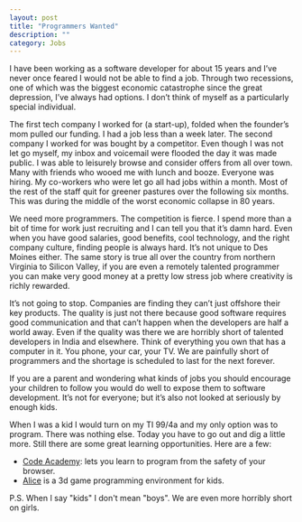 ```yaml
---
layout: post
title: "Programmers Wanted"
description: ""
category: Jobs
---
```



I have been working as a software developer for about 15 years and I’ve never once feared I would not be able to find a job. Through two recessions, one of which was the biggest economic catastrophe since the great depression, I’ve always had options. I don’t think of myself as a particularly special individual. 

The first tech company I worked for (a start-up), folded when the founder’s mom pulled our funding. I had a job less than a week later. The second company I worked for was bought by a competitor. Even though I was not let go myself, my inbox and voicemail were flooded the day it was made public. I was able to leisurely browse and consider offers from all over town. Many with friends who wooed me with lunch and booze. Everyone was hiring. My co-workers who were let go all had jobs within a month. Most of the rest of the staff quit for greener pastures over the following six months. This was during the middle of the worst economic collapse in 80 years.

We need more programmers. The competition is fierce. I spend more than a bit of time for work just recruiting and I can tell you that it’s damn hard. Even when you have good salaries, good benefits, cool technology, and the right company culture, finding people is always hard. It’s not unique to Des Moines either. The same story is true all over the country from northern Virginia to Silicon Valley, if you are even a remotely talented programmer you can make very good money at a pretty low stress job where creativity is richly rewarded.

It’s not going to stop. Companies are finding they can’t just offshore their key products. The quality is just not there because good software requires good communication and that can’t happen when the developers are half a world away. Even if the quality was there we are horribly short of talented developers in India and elsewhere. Think of everything you own that has a computer in it. You phone, your car, your TV. We are painfully short of programmers and the shortage is scheduled to last for the next forever. 

If you are a parent and wondering what kinds of jobs you should encourage your children to follow you would do well to expose them to software development. It’s not for everyone; but it’s also not looked at seriously by enough kids. 

When I was a kid I would turn on my TI 99/4a and my only option was to program. There was nothing else. Today you have to go out and dig a little more. Still there are some great learning opportunities. Here are a few:

<ul>
	<li><a href="http://www.codecademy.com/">Code Academy</a>: lets you learn to program from the safety of your browser.</li>
	<li><a href="http://www.alice.org/">Alice</a> is a 3d game programming environment for kids.</li>
</ul>
   
P.S. When I say "kids" I don't mean "boys". We are even more horribly short on girls.

   
